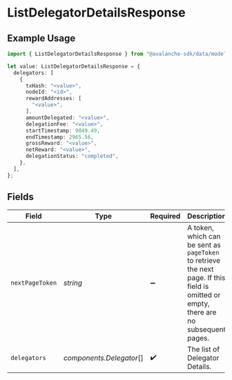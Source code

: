 # ListDelegatorDetailsResponse

## Example Usage

```typescript
import { ListDelegatorDetailsResponse } from "@avalanche-sdk/data/models/components";

let value: ListDelegatorDetailsResponse = {
  delegators: [
    {
      txHash: "<value>",
      nodeId: "<id>",
      rewardAddresses: [
        "<value>",
      ],
      amountDelegated: "<value>",
      delegationFee: "<value>",
      startTimestamp: 9049.49,
      endTimestamp: 2965.56,
      grossReward: "<value>",
      netReward: "<value>",
      delegationStatus: "completed",
    },
  ],
};
```

## Fields

| Field                                                                                                                                  | Type                                                                                                                                   | Required                                                                                                                               | Description                                                                                                                            |
| -------------------------------------------------------------------------------------------------------------------------------------- | -------------------------------------------------------------------------------------------------------------------------------------- | -------------------------------------------------------------------------------------------------------------------------------------- | -------------------------------------------------------------------------------------------------------------------------------------- |
| `nextPageToken`                                                                                                                        | *string*                                                                                                                               | :heavy_minus_sign:                                                                                                                     | A token, which can be sent as `pageToken` to retrieve the next page. If this field is omitted or empty, there are no subsequent pages. |
| `delegators`                                                                                                                           | *components.Delegator*[]                                                                                                               | :heavy_check_mark:                                                                                                                     | The list of Delegator Details.                                                                                                         |